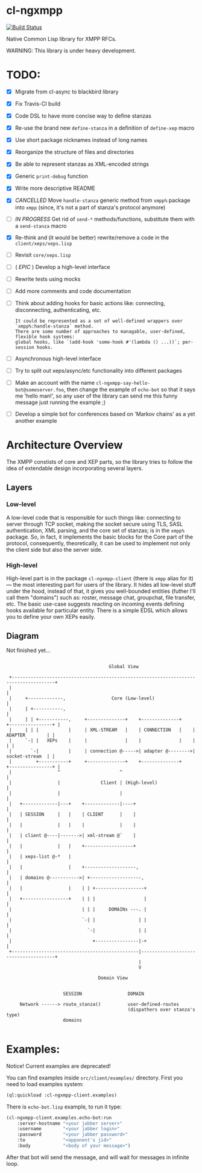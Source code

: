 # cl-ngxmpp


[![Build Status](https://travis-ci.org/grouzen/cl-ngxmpp.svg?branch=development)](https://travis-ci.org/grouzen/cl-ngxmpp)

Native Common Lisp library for XMPP RFCs.

WARNING: This library is under heavy development.

# TODO:

- [X] Migrate from cl-async to blackbird library
- [X] Fix Travis-CI build
- [X] Code DSL to have more concise way to define stanzas
- [X] Re-use the brand new `define-stanza` in a definition of `define-xep` macro
- [X] Use short package nicknames instead of long names
- [X] Reorganize the structure of files and directories
- [X] Be able to represent stanzas as XML-encoded strings
- [X] Generic `print-debug` function
- [X] Write more descriptive README
- [X] *CANCELLED* Move `handle-stanza` generic method from `xmpp%` package into `xmpp`
(since, it's not a part of stanza's protocol anymore)
- [ ] *IN PROGRESS* Get rid of `send-*` methods/functions, substitute them with a `send-stanza` macro
- [X] Re-think and (it would be better) rewrite/remove a code in the `client/xeps/xeps.lisp`
- [ ] Revisit `core/xeps.lisp`
- [ ] ( *EPIC* ) Develop a high-level interface
- [ ] Rewrite tests using mocks
- [ ] Add more comments and code documentation
- [ ] Think about adding hooks for basic actions like: connecting, disconnecting, authenticating, etc.

      It could be represented as a set of well-defined wrappers over `xmpp%:handle-stanza` method.
      There are some number of approaches to managable, user-defined, flexible hook systems:
      global hooks, like `(add-hook 'some-hook #'(lambda () ...))`; per-session hooks.

- [ ] Asynchronous high-level interface
- [ ] Try to split out xeps/async/etc functionality into different packages
- [ ] Make an account with the name `cl-ngxmpp-say-hello-bot@someserver.foo`, then change the example of `echo-bot`
so that it says me 'hello man!', so any user of the library can send me this funny message just running the example ;)
- [ ] Develop a simple bot for conferences based on 'Markov chains' as a yet another example


# Architecture Overview

The XMPP constists of core and XEP parts, so the library tries to follow
the idea of extendable design incorporating several layers.

## Layers

### Low-level

A low-level code that is responsible for such things like:
connecting to server through TCP socket, making the socket secure using TLS,
SASL authentication, XML parsing, and the core set of stanzas; is in the `xmpp%` package.
So, in fact, it implements the basic blocks for the Core part of the protocol, consequently,
theoretically, it can be used to implement not only the client side but also the server side.

### High-level

High-level part is in the package `cl-ngxmpp-client` (there is `xmpp` alias for it) — the most
interesting part for users of the library. It hides all low-level stuff under the hood,
instead of that, it gives you well-bounded entities (futher I'll call them "domains") such as:
roster, message chat, groupchat, file transfer, etc. The basic use-case suggests reacting on
incoming events defining hooks available for particular entity. There is a simple EDSL which
allows you to define your own XEPs easily.

## Diagram

Not finished yet...

```

                                      Global View

 +--------------------------------------------------------------------------------------+
 |                                                                                      |
 |     +-------------,                 Core (Low-level)                                 |
 |     | +-----------,                                                                  |
 |     | | +-----------,     +--------------+    +--------------+    +----------------+ |
 |     | | |           |     | XML-STREAM   |    | CONNECTION   |    | ADAPTER        | |
 |     `-| |   XEPs    |     |              |    |              |    |                | |
 |       `-|           |     | connection @----->| adapter @-------->| socket-stream  | |
 |         +-----------+     +--------------+    +--------------+    +----------------+ |
 |                 ^                      ^                                             |
 |                 |               Client | (High-level)                                |
 |                 |                      |                                             |
 |   +-------------|---+    +-------------|----+                                        |
 |   | SESSION     |   |    | CLIENT      |    |                                        |
 |   |             |   |    |             |    |                                        |
 |   | client @----|------->| xml-stream @`    |                                        |
 |   |             |   |    +------------------+                                        |
 |   | xeps-list @-*   |                                                                |
 |   |                 |    +-------------------,                                       |
 |   | domains @----------->| +-------------------,                                     |
 |   |                 |    | | +------------------+                                    |
 |   +-----------------+    | | |                  |                                    |
 |                          | | |     DOMAINs ---. |                                    |
 |                          `-| |                | |                                    |
 |                            `-|                | |                                    |
 |                              +----------------|-+                                    |
 +-----------------------------------------------|--------------------------------------+
                                                 |
                                                 V

                                  Domain View


                     SESSION                 DOMAIN

     Network ------> route_stanza()          user-defined-routes 
                                             (dispathers over stanza's type)
                     domains


```

# Examples:

Notice! Current examples are deprecated!

You can find examples inside `src/client/examples/` directory.
First you need to load examples system:

```commonlisp
(ql:quickload :cl-ngxmpp-client.examples)
```

There is `echo-bot.lisp` example, to run it type:

```commonlisp
(cl-ngxmpp-client.examples.echo-bot:run
    :server-hostname "<your jabber server>"
    :username        "<your jabber login>"
    :password        "<your jabber password>"
    :to              "<opponent's jid>"
    :body            "<body of your message>")
```

After that bot will send the message, and will wait for messages in infinite loop.
